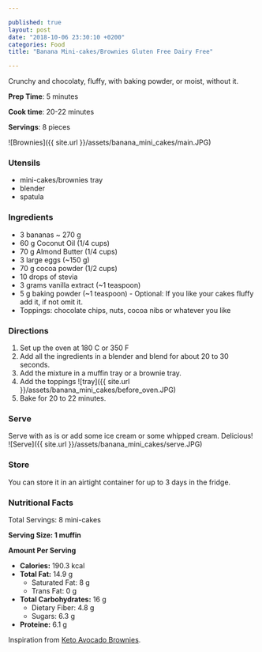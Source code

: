 ```yaml
---

published: true
layout: post
date: "2018-10-06 23:30:10 +0200"
categories: Food
title: "Banana Mini-cakes/Brownies Gluten Free Dairy Free"

---
```


Crunchy and chocolaty, fluffy, with baking powder, or moist, without it.

**Prep Time**: 5 minutes

**Cook time**: 20-22 minutes 

**Servings**: 8 pieces

![Brownies]({{ site.url }}/assets/banana_mini_cakes/main.JPG)

### Utensils
- mini-cakes/brownies tray
- blender
- spatula

### Ingredients
- 3 bananas ~ 270 g  
- 60 g Coconut Oil (1/4 cups)
- 70 g Almond Butter (1/4 cups)
- 3 large eggs (~150 g)
- 70 g cocoa powder (1/2 cups)
- 10 drops of stevia
- 3 grams vanilla extract (~1 teaspoon)
- 5 g baking powder (~1 teaspoon) - Optional: If you like your cakes fluffy add it, if not omit it. 
- Toppings: chocolate chips, nuts, cocoa nibs or whatever you like

### Directions
1. Set up the oven at 180 C or 350 F
2. Add all the ingredients in a blender and blend for about 20 to 30 seconds.
3. Add the mixture in a muffin tray or a brownie tray.
4. Add the toppings
![tray]({{ site.url }}/assets/banana_mini_cakes/before_oven.JPG)
5. Bake for 20 to 22 minutes.  

### Serve
Serve with as is or add some ice cream or some whipped cream. Delicious!
![Serve]({{ site.url }}/assets/banana_mini_cakes/serve.JPG)

### Store
You can store it in an airtight container for up to 3 days in the fridge.

### Nutritional Facts
Total Servings: 8 mini-cakes

**Serving Size: 1 muffin**

**Amount Per Serving**

- **Calories:**  190.3 kcal
- **Total Fat:** 14.9 g
  - Saturated Fat: 8 g
  - Trans Fat: 0 g
- **Total Carbohydrates:** 16 g
  - Dietary Fiber: 4.8 g
  - Sugars: 6.3 g
- **Proteine:** 6.1 g


Inspiration from [Keto Avocado Brownies](http://mela.ro/food/2018/09/30/keto-avocado-brownies/).
